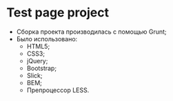# Test page project
* Сборка проекта производилась с помощью Grunt;
* Было использовано:
  * HTML5;
  * CSS3;
  * jQuery;
  * Bootstrap;
  * Slick;
  * BEM;
  * Препроцессор LESS.